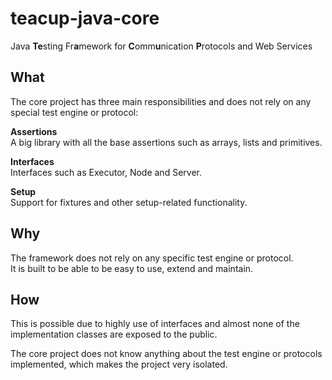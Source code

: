 # teacup-java-core
Java **Te**sting Fr**a**mework for **C**omm**u**nication **P**rotocols and Web Services

## What ##
The core project has three main responsibilities and does not rely on any special test engine or protocol:  

**Assertions**  
A big library with all the base assertions such as arrays, lists and primitives.

**Interfaces**  
Interfaces such as Executor, Node and Server.

**Setup**  
Support for fixtures and other setup-related functionality.  

## Why ##
The framework does not rely on any specific test engine or protocol.  
It is built to be able to be easy to use, extend and maintain.

## How ##
This is possible due to highly use of interfaces and almost none of the implementation classes are exposed to the public.  

The core project does not know anything about the test engine or protocols implemented, which makes the project very isolated.